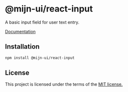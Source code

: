 # @mijn-ui/react-input

A basic input field for user text entry.

[Documentation](https://mijn-ui.vercel.app/react/docs/components/input)

## Installation

```sh
npm install @mijn-ui/react-input
```

## License

This project is licensed under the terms of the [MIT license.](https://github.com/mijn-ui/mijn-ui-react/blob/main/LICENSE)
